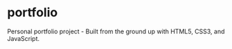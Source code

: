 # portfolio
Personal portfolio project - Built from the ground up with HTML5, CSS3, and JavaScript.
